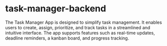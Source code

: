 # task-manager-backend
The Task Manager App is designed to simplify task management. It enables users to create, assign, prioritize, and track tasks in a streamlined and intuitive interface. The app supports features such as real-time updates, deadline reminders, a kanban board, and progress tracking.
